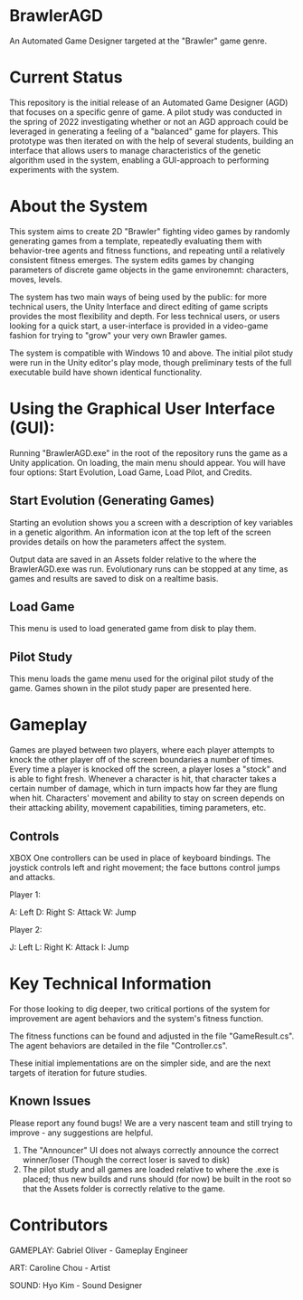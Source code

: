 # BrawlerAGD

An Automated Game Designer targeted at the "Brawler" game genre. 

# Current Status

This repository is the initial release of an Automated Game Designer (AGD) that focuses on a specific genre of game. A pilot study was conducted in the spring of 2022 investigating whether or not an AGD approach could be leveraged in generating a feeling of a "balanced" game for players. This prototype was then iterated on with the help of several students, building an interface that allows users to manage characteristics of the genetic algorithm used in the system, enabling a GUI-approach to performing experiments with the system.

# About the System

This system aims to create 2D "Brawler" fighting video games by randomly generating games from a template, repeatedly evaluating them with behavior-tree agents and fitness functions, and repeating until a relatively consistent fitness emerges. The system edits games by changing parameters of discrete game objects in the game environemnt: characters, moves, levels.

The system has two main ways of being used by the public: for more technical users, the Unity Interface and direct editing of game scripts provides the most flexibility and depth. For less technical users, or users looking for a quick start, a user-interface is provided in a video-game fashion for trying to "grow" your very own Brawler games.

The system is compatible with Windows 10 and above. The initial pilot study were run in the Unity editor's play mode, though preliminary tests of the full executable build have shown identical functionality.

# Using the Graphical User Interface (GUI):

Running "BrawlerAGD.exe" in the root of the repository runs the game as a Unity application. On loading, the main menu should appear. You will have four options: Start Evolution, Load Game, Load Pilot, and Credits.

## Start Evolution (Generating Games)

Starting an evolution shows you a screen with a description of key variables in a genetic algorithm. An information icon at the top left of the screen provides details on how the parameters affect the system.

Output data are saved in an Assets folder relative to the where the BrawlerAGD.exe was run. Evolutionary runs can be stopped at any time, as games and results are saved to disk on a realtime basis. 

## Load Game

This menu is used to load generated game from disk to play them.

## Pilot Study

This menu loads the game menu used for the original pilot study of the game. Games shown in the pilot study paper are presented here.

# Gameplay

Games are played between two players, where each player attempts to knock the other player off of the screen boundaries a number of times. Every time a player is knocked off the screen, a player loses a "stock" and is able to fight fresh. Whenever a character is hit, that character takes a certain number of damage, which in turn impacts how far they are flung when hit. Characters' movement and ability to stay on screen depends on their attacking ability, movement capabilities, timing parameters, etc.

## Controls

XBOX One controllers can be used in place of keyboard bindings. The joystick controls left and right movement; the face buttons control jumps and attacks.

Player 1:

A: Left
D: Right
S: Attack
W: Jump

Player 2:

J: Left
L: Right
K: Attack
I: Jump

# Key Technical Information

For those looking to dig deeper, two critical portions of the system for improvement are agent behaviors and the system's fitness function.

The fitness functions can be found and adjusted in the file "GameResult.cs".
The agent behaviors are detailed in the file "Controller.cs".

These initial implementations are on the simpler side, and are the next targets of iteration for future studies.

## Known Issues

Please report any found bugs! We are a very nascent team and still trying to improve - any suggestions are helpful.

1. The "Announcer" UI does not always correctly announce the correct winner/loser (Though the correct loser is saved to disk)
2. The pilot study and all games are loaded relative to where the .exe is placed; thus new builds and runs should (for now) be built in the root so that the Assets folder is correctly relative to the game.

# Contributors

GAMEPLAY:
Gabriel Oliver - Gameplay Engineer

ART:
Caroline Chou - Artist

SOUND:
Hyo Kim - Sound Designer

